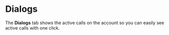 # Dialogs

The **Dialogs** tab shows the active calls on the account so you can easily see active calls with one click.

